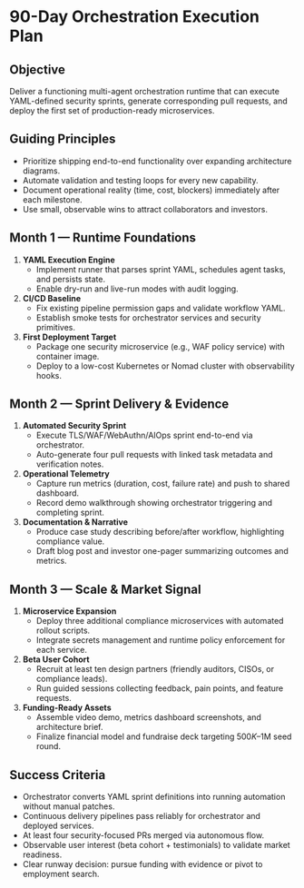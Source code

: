 # 90-Day Orchestration Execution Plan

## Objective
Deliver a functioning multi-agent orchestration runtime that can execute YAML-defined security sprints, generate corresponding pull requests, and deploy the first set of production-ready microservices.

## Guiding Principles
- Prioritize shipping end-to-end functionality over expanding architecture diagrams.
- Automate validation and testing loops for every new capability.
- Document operational reality (time, cost, blockers) immediately after each milestone.
- Use small, observable wins to attract collaborators and investors.

## Month 1 — Runtime Foundations
1. **YAML Execution Engine**
   - Implement runner that parses sprint YAML, schedules agent tasks, and persists state.
   - Enable dry-run and live-run modes with audit logging.
2. **CI/CD Baseline**
   - Fix existing pipeline permission gaps and validate workflow YAML.
   - Establish smoke tests for orchestrator services and security primitives.
3. **First Deployment Target**
   - Package one security microservice (e.g., WAF policy service) with container image.
   - Deploy to a low-cost Kubernetes or Nomad cluster with observability hooks.

## Month 2 — Sprint Delivery & Evidence
1. **Automated Security Sprint**
   - Execute TLS/WAF/WebAuthn/AIOps sprint end-to-end via orchestrator.
   - Auto-generate four pull requests with linked task metadata and verification notes.
2. **Operational Telemetry**
   - Capture run metrics (duration, cost, failure rate) and push to shared dashboard.
   - Record demo walkthrough showing orchestrator triggering and completing sprint.
3. **Documentation & Narrative**
   - Produce case study describing before/after workflow, highlighting compliance value.
   - Draft blog post and investor one-pager summarizing outcomes and metrics.

## Month 3 — Scale & Market Signal
1. **Microservice Expansion**
   - Deploy three additional compliance microservices with automated rollout scripts.
   - Integrate secrets management and runtime policy enforcement for each service.
2. **Beta User Cohort**
   - Recruit at least ten design partners (friendly auditors, CISOs, or compliance leads).
   - Run guided sessions collecting feedback, pain points, and feature requests.
3. **Funding-Ready Assets**
   - Assemble video demo, metrics dashboard screenshots, and architecture brief.
   - Finalize financial model and fundraise deck targeting $500K–$1M seed round.

## Success Criteria
- Orchestrator converts YAML sprint definitions into running automation without manual patches.
- Continuous delivery pipelines pass reliably for orchestrator and deployed services.
- At least four security-focused PRs merged via autonomous flow.
- Observable user interest (beta cohort + testimonials) to validate market readiness.
- Clear runway decision: pursue funding with evidence or pivot to employment search.
